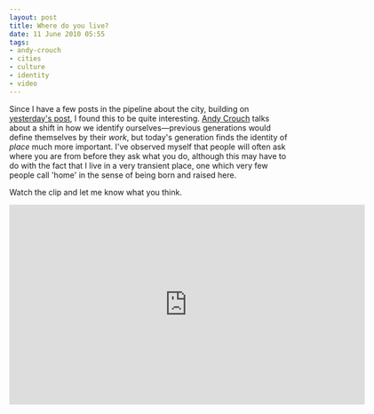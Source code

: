 ```yaml
---
layout: post
title: Where do you live?
date: 11 June 2010 05:55
tags:
- andy-crouch
- cities
- culture
- identity
- video
---
```

<p>Since I have a few posts in the pipeline about the city, building on <a href="http://jakebelder.com/religion-and-the-city">yesterday's post</a>, I found this to be quite interesting. <a href="http://www.culture-making.com/about/andy_crouch/">Andy Crouch</a> talks about a shift in how we identify ourselves&mdash;previous generations would define themselves by their <em>work</em>, but today's generation finds the identity of <em>place</em> much more important. I've observed myself that people will often ask where you are from before they ask what you do, although this may have to do with the fact that I live in a very transient place, one which very few people call 'home' in the sense of being born and raised here.</p>
<p>Watch the clip and let me know what you think.</p>
<iframe src="http://player.vimeo.com/video/11928182" width="640" height="360" frameborder="0" webkitAllowFullScreen mozallowfullscreen allowFullScreen></iframe>
